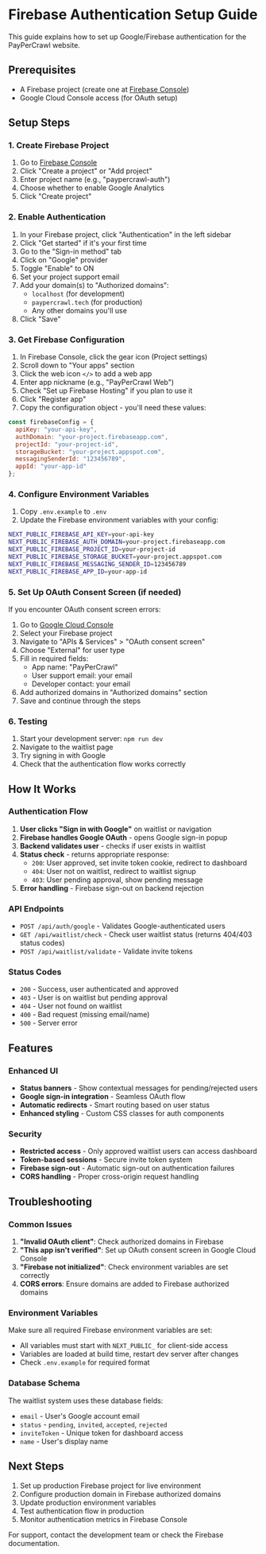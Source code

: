# Firebase Authentication Setup Guide

This guide explains how to set up Google/Firebase authentication for the PayPerCrawl website.

## Prerequisites

- A Firebase project (create one at [Firebase Console](https://console.firebase.google.com/))
- Google Cloud Console access (for OAuth setup)

## Setup Steps

### 1. Create Firebase Project

1. Go to [Firebase Console](https://console.firebase.google.com/)
2. Click "Create a project" or "Add project"
3. Enter project name (e.g., "paypercrawl-auth")
4. Choose whether to enable Google Analytics
5. Click "Create project"

### 2. Enable Authentication

1. In your Firebase project, click "Authentication" in the left sidebar
2. Click "Get started" if it's your first time
3. Go to the "Sign-in method" tab
4. Click on "Google" provider
5. Toggle "Enable" to ON
6. Set your project support email
7. Add your domain(s) to "Authorized domains":
   - `localhost` (for development)
   - `paypercrawl.tech` (for production)
   - Any other domains you'll use
8. Click "Save"

### 3. Get Firebase Configuration

1. In Firebase Console, click the gear icon (Project settings)
2. Scroll down to "Your apps" section
3. Click the web icon `</>` to add a web app
4. Enter app nickname (e.g., "PayPerCrawl Web")
5. Check "Set up Firebase Hosting" if you plan to use it
6. Click "Register app"
7. Copy the configuration object - you'll need these values:

```javascript
const firebaseConfig = {
  apiKey: "your-api-key",
  authDomain: "your-project.firebaseapp.com",
  projectId: "your-project-id",
  storageBucket: "your-project.appspot.com",
  messagingSenderId: "123456789",
  appId: "your-app-id"
};
```

### 4. Configure Environment Variables

1. Copy `.env.example` to `.env`
2. Update the Firebase environment variables with your config:

```bash
NEXT_PUBLIC_FIREBASE_API_KEY=your-api-key
NEXT_PUBLIC_FIREBASE_AUTH_DOMAIN=your-project.firebaseapp.com
NEXT_PUBLIC_FIREBASE_PROJECT_ID=your-project-id
NEXT_PUBLIC_FIREBASE_STORAGE_BUCKET=your-project.appspot.com
NEXT_PUBLIC_FIREBASE_MESSAGING_SENDER_ID=123456789
NEXT_PUBLIC_FIREBASE_APP_ID=your-app-id
```

### 5. Set Up OAuth Consent Screen (if needed)

If you encounter OAuth consent screen errors:

1. Go to [Google Cloud Console](https://console.cloud.google.com/)
2. Select your Firebase project
3. Navigate to "APIs & Services" > "OAuth consent screen"
4. Choose "External" for user type
5. Fill in required fields:
   - App name: "PayPerCrawl"
   - User support email: your email
   - Developer contact: your email
6. Add authorized domains in "Authorized domains" section
7. Save and continue through the steps

### 6. Testing

1. Start your development server: `npm run dev`
2. Navigate to the waitlist page
3. Try signing in with Google
4. Check that the authentication flow works correctly

## How It Works

### Authentication Flow

1. **User clicks "Sign in with Google"** on waitlist or navigation
2. **Firebase handles Google OAuth** - opens Google sign-in popup
3. **Backend validates user** - checks if user exists in waitlist
4. **Status check** - returns appropriate response:
   - `200`: User approved, set invite token cookie, redirect to dashboard
   - `404`: User not on waitlist, redirect to waitlist signup
   - `403`: User pending approval, show pending message
5. **Error handling** - Firebase sign-out on backend rejection

### API Endpoints

- `POST /api/auth/google` - Validates Google-authenticated users
- `GET /api/waitlist/check` - Check user waitlist status (returns 404/403 status codes)
- `POST /api/waitlist/validate` - Validate invite tokens

### Status Codes

- `200` - Success, user authenticated and approved
- `403` - User is on waitlist but pending approval
- `404` - User not found on waitlist
- `400` - Bad request (missing email/name)
- `500` - Server error

## Features

### Enhanced UI

- **Status banners** - Show contextual messages for pending/rejected users
- **Google sign-in integration** - Seamless OAuth flow
- **Automatic redirects** - Smart routing based on user status
- **Enhanced styling** - Custom CSS classes for auth components

### Security

- **Restricted access** - Only approved waitlist users can access dashboard
- **Token-based sessions** - Secure invite token system
- **Firebase sign-out** - Automatic sign-out on authentication failures
- **CORS handling** - Proper cross-origin request handling

## Troubleshooting

### Common Issues

1. **"Invalid OAuth client"**: Check authorized domains in Firebase
2. **"This app isn't verified"**: Set up OAuth consent screen in Google Cloud Console
3. **"Firebase not initialized"**: Check environment variables are set correctly
4. **CORS errors**: Ensure domains are added to Firebase authorized domains

### Environment Variables

Make sure all required Firebase environment variables are set:
- All variables must start with `NEXT_PUBLIC_` for client-side access
- Variables are loaded at build time, restart dev server after changes
- Check `.env.example` for required format

### Database Schema

The waitlist system uses these database fields:
- `email` - User's Google account email
- `status` - `pending`, `invited`, `accepted`, `rejected`
- `inviteToken` - Unique token for dashboard access
- `name` - User's display name

## Next Steps

1. Set up production Firebase project for live environment
2. Configure production domain in Firebase authorized domains
3. Update production environment variables
4. Test authentication flow in production
5. Monitor authentication metrics in Firebase Console

For support, contact the development team or check the Firebase documentation.